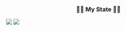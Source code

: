 <!--
**InJoon-L/InJoon-L** is a ✨ _special_ ✨ repository because its `README.md` (this file) appears on your GitHub profile.

Here are some ideas to get you started:

- 🔭 I’m currently working on ...
- 🌱 I’m currently learning ...
- 👯 I’m looking to collaborate on ...
- 🤔 I’m looking for help with ...
- 💬 Ask me about ...
- 📫 How to reach me: ...
- 😄 Pronouns: ...
- ⚡ Fun fact: ...
-->
<h3 align="center">�🏻  My State �🏻</h3>

![](https://github-readme-stats.vercel.app/api?username=InJoon-L&count_private=true&show_icons=true)
![](https://github-readme-stats.vercel.app/api/top-langs/?username=InJoon-L&layout=compact&count_private=true&langs_count=30)
